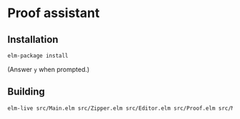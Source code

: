 Proof assistant
======

## Installation

```bash
elm-package install
```

(Answer `y` when prompted.)


## Building

```bash
elm-live src/Main.elm src/Zipper.elm src/Editor.elm src/Proof.elm src/Matcher.elm src/History.elm --open --pushstate --output=elm.js
```
